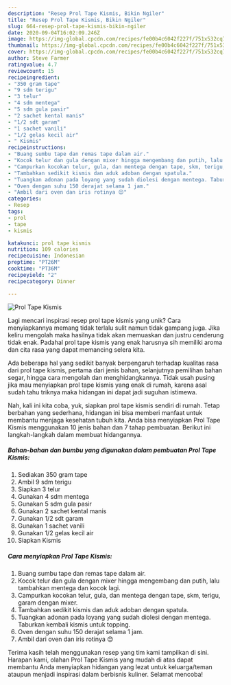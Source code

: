 ```yaml
---
description: "Resep Prol Tape Kismis, Bikin Ngiler"
title: "Resep Prol Tape Kismis, Bikin Ngiler"
slug: 664-resep-prol-tape-kismis-bikin-ngiler
date: 2020-09-04T16:02:09.246Z
image: https://img-global.cpcdn.com/recipes/fe00b4c6042f227f/751x532cq70/prol-tape-kismis-foto-resep-utama.jpg
thumbnail: https://img-global.cpcdn.com/recipes/fe00b4c6042f227f/751x532cq70/prol-tape-kismis-foto-resep-utama.jpg
cover: https://img-global.cpcdn.com/recipes/fe00b4c6042f227f/751x532cq70/prol-tape-kismis-foto-resep-utama.jpg
author: Steve Farmer
ratingvalue: 4.7
reviewcount: 15
recipeingredient:
- "350 gram tape"
- "9 sdm terigu"
- "3 telur"
- "4 sdm mentega"
- "5 sdm gula pasir"
- "2 sachet kental manis"
- "1/2 sdt garam"
- "1 sachet vanili"
- "1/2 gelas kecil air"
- " Kismis"
recipeinstructions:
- "Buang sumbu tape dan remas tape dalam air."
- "Kocok telur dan gula dengan mixer hingga mengembang dan putih, lalu tambahkan mentega dan kocok lagi."
- "Campurkan kocokan telur, gula, dan mentega dengan tape, skm, terigu, garam dengan mixer."
- "Tambahkan sedikit kismis dan aduk adoban dengan spatula."
- "Tuangkan adonan pada loyang yang sudah diolesi dengan mentega. Taburkan kembali kismis untuk topping."
- "Oven dengan suhu 150 derajat selama 1 jam."
- "Ambil dari oven dan iris rotinya 😊"
categories:
- Resep
tags:
- prol
- tape
- kismis

katakunci: prol tape kismis 
nutrition: 109 calories
recipecuisine: Indonesian
preptime: "PT26M"
cooktime: "PT36M"
recipeyield: "2"
recipecategory: Dinner

---
```



![Prol Tape Kismis](https://img-global.cpcdn.com/recipes/fe00b4c6042f227f/751x532cq70/prol-tape-kismis-foto-resep-utama.jpg)

Lagi mencari inspirasi resep prol tape kismis yang unik? Cara menyiapkannya memang tidak terlalu sulit namun tidak gampang juga. Jika keliru mengolah maka hasilnya tidak akan memuaskan dan justru cenderung tidak enak. Padahal prol tape kismis yang enak harusnya sih memiliki aroma dan cita rasa yang dapat memancing selera kita.

Ada beberapa hal yang sedikit banyak berpengaruh terhadap kualitas rasa dari prol tape kismis, pertama dari jenis bahan, selanjutnya pemilihan bahan segar, hingga cara mengolah dan menghidangkannya. Tidak usah pusing jika mau menyiapkan prol tape kismis yang enak di rumah, karena asal sudah tahu triknya maka hidangan ini dapat jadi suguhan istimewa.




Nah, kali ini kita coba, yuk, siapkan prol tape kismis sendiri di rumah. Tetap berbahan yang sederhana, hidangan ini bisa memberi manfaat untuk membantu menjaga kesehatan tubuh kita. Anda bisa menyiapkan Prol Tape Kismis menggunakan 10 jenis bahan dan 7 tahap pembuatan. Berikut ini langkah-langkah dalam membuat hidangannya.

<!--inarticleads1-->

##### Bahan-bahan dan bumbu yang digunakan dalam pembuatan Prol Tape Kismis:

1. Sediakan 350 gram tape
1. Ambil 9 sdm terigu
1. Siapkan 3 telur
1. Gunakan 4 sdm mentega
1. Gunakan 5 sdm gula pasir
1. Gunakan 2 sachet kental manis
1. Gunakan 1/2 sdt garam
1. Gunakan 1 sachet vanili
1. Gunakan 1/2 gelas kecil air
1. Siapkan  Kismis




<!--inarticleads2-->

##### Cara menyiapkan Prol Tape Kismis:

1. Buang sumbu tape dan remas tape dalam air.
1. Kocok telur dan gula dengan mixer hingga mengembang dan putih, lalu tambahkan mentega dan kocok lagi.
1. Campurkan kocokan telur, gula, dan mentega dengan tape, skm, terigu, garam dengan mixer.
1. Tambahkan sedikit kismis dan aduk adoban dengan spatula.
1. Tuangkan adonan pada loyang yang sudah diolesi dengan mentega. Taburkan kembali kismis untuk topping.
1. Oven dengan suhu 150 derajat selama 1 jam.
1. Ambil dari oven dan iris rotinya 😊




Terima kasih telah menggunakan resep yang tim kami tampilkan di sini. Harapan kami, olahan Prol Tape Kismis yang mudah di atas dapat membantu Anda menyiapkan hidangan yang lezat untuk keluarga/teman ataupun menjadi inspirasi dalam berbisnis kuliner. Selamat mencoba!
